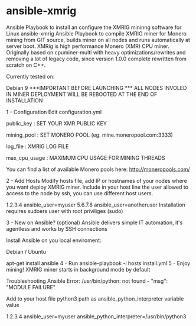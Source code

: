 # ansible-xmrig
Ansible Playbook to install an configure the XMRIG mininng software for Linux
ansible-xmrig
Ansible Playbook to compile XMRIG miner for Monero mining from GIT source, builds miner on all nodes and runs automatically at server boot. XMRig is high performance Monero (XMR) CPU miner. Originally based on cpuminer-multi with heavy optimizations/rewrites and removing a lot of legacy code, since version 1.0.0 complete rewritten from scratch on C++.

Currently tested on:

Debian 9
***IMPORTANT BEFORE LAUNCHING ***
ALL NODES INVOLED IN MINER DEPLOYMENT WILL BE REBOOTED AT THE END OF INSTALLATION

1 - Configuration
Edit configuration.yml

public_key : SET YOUR XMR PUBLIC KEY

mining_pool : SET MONERO POOL (eg. mine.moneropool.com:3333)

log_file : XMRIG LOG FILE

max_cpu_usage : MAXIMUM CPU USAGE FOR MINING THREADS

You can find a list of available Monero pools here: http://moneropools.com/

2 - Add Hosts
Modify hosts file, add IP or hostnames of your nodes where you want deploy XMRIG miner. Include in your host line the user allowed to access to the node by ssh, you can use different host users.

1.2.3.4  ansible_user=myuser
5.6.7.8  ansible_user=anotheruser
Installation requires sudoers user with root priviliges (sudo)

3 - New on Ansible? (optional)
Ansible delivers simple IT automation, it's agentless and works by SSH connections

Install Ansible on you local enviroment:

Debian / Ubuntu

apt-get install ansible
4 - Run
ansible-playbook -i hosts install.yml
5 - Enjoy mining!
XMRIG miner starts in background mode by default

Troubleshooting
Ansible Error: /usr/bin/python: not found - "msg": "MODULE FAILURE"

Add to your host file python3 path as ansible_python_interpreter variable value

1.2.3.4   ansible_user=myuser     ansible_python_interpreter=/usr/bin/python3
